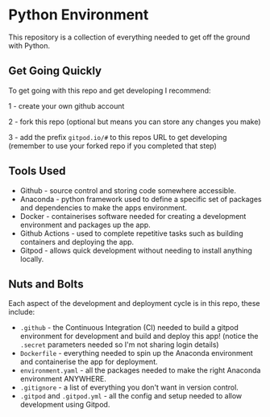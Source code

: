 # Python Environment

This repository is a collection of everything needed to get off the ground with Python.

## Get Going Quickly

To get going with this repo and get developing I recommend:

1 - create your own github account

2 - fork this repo (optional but means you can store any changes you make)

3 - add the prefix `gitpod.io/#` to this repos URL to get developing (remember to use your forked repo if you completed that step)

## Tools Used

- Github - source control and storing code somewhere accessible.
- Anaconda - python framework used to define a specific set of packages and dependencies to make the apps environment.
- Docker - containerises software needed for creating a development environment and packages up the app.
- Github Actions - used to complete repetitive tasks such as building containers and deploying the app.
- Gitpod - allows quick development without needing to install anything locally.

## Nuts and Bolts

Each aspect of the development and deployment cycle is in this repo, these include:

- `.github` - the Continuous Integration (CI) needed to build a gitpod environment for development and build and deploy this app! (notice the `.secret` parameters needed so I'm not sharing login details)
- `Dockerfile` - everything needed to spin up the Anaconda environment and containerise the app for deployment.
- `environment.yaml` - all the packages needed to make the right Anaconda environment ANYWHERE.
- `.gitignore` - a list of everything you don't want in version control.
- `.gitpod` and `.gitpod.yml` - all the config and setup needed to allow development using Gitpod.
